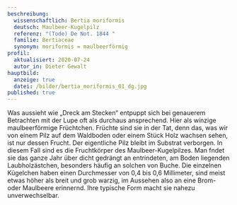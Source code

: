 ```yaml
---
beschreibung:
  wissenschaftlich: Bertia moriformis
  deutsch: Maulbeer-Kugelpilz
  referenz: "(Tode) De Not. 1844 "
  familie: Bertiaceae
  synonym: moriformis = maulbeerförmig
profil:
  aktualisiert: 2020-07-24
  autor_in: Dieter Gewalt
hauptbild:
  anzeige: true
  datei: /bilder/bertia_moriformis_01_dg.jpg
published: true
---
```

Was aussieht wie „Dreck am Stecken“ entpuppt sich bei genauerem Betrachten mit der Lupe oft als durchaus ansprechend. Hier als winzige maulbeerförmige Früchtchen.
Früchte sind sie in der Tat, denn das, was wir von einem Pilz auf dem Waldboden oder einem Stück Holz wachsen sehen, ist nur dessen Frucht. Der eigentliche Pilz bleibt im Substrat verborgen. In diesem Fall sind es die Fruchtkörper des Maulbeer-Kugelpilzes. Man fndet sie das ganze Jahr über dicht gedrängt an entrindeten, am Boden liegenden Laubholzästchen, besonders häufig an solchen von Buche.
Die einzelnen Kügelchen haben einen Durchmesser von 0,4 bis 0,6 Millimeter, sind meist etwas höher als breit und grob warzig, im Aussehen also an eine Brom- oder Maulbeere erinnernd. Ihre typische Form macht sie nahezu unverwechselbar.

